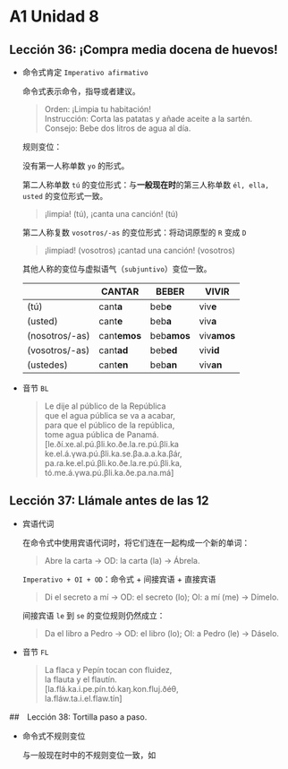 # A1 Unidad 8

## Lección 36: ¡Compra media docena de huevos!

- 命令式肯定 `Imperativo afirmativo`

  命令式表示命令，指导或者建议。

  > Orden: ¡Limpia tu habitación!
  <br> Instrucción: Corta las patatas y añade aceite a la sartén.
  <br> Consejo: Bebe dos litros de agua al día.

  规则变位：

  没有第一人称单数 `yo` 的形式。

  第二人称单数 `tú` 的变位形式：与**一般现在时**的第三人称单数 `él, ella, usted` 的变位形式一致。

  > ¡limpia! (tú), ¡canta una canción! (tú)

  第二人称复数 `vosotros/-as` 的变位形式：将动词原型的 `R` 变成 `D`

  > ¡limpiad! (vosotros) ¡cantad una canción! (vosotros)

  其他人称的变位与虚拟语气（`subjuntivo`）变位一致。

  | | CANTAR | BEBER | VIVIR |
  | --- | --- | --- | --- |
  | (tú) | cant**a** | beb**e** | viv**e** |
  | (usted) | cant**e** | beb**a** | viv**a** |
  | (nosotros/-as) | cant**emos** | beb**amos** | viv**amos** |
  | (vosotros/-as) | cant**ad** | beb**ed** | viv**id** |
  | (ustedes) | cant**en** | beb**an** | viv**an** |

- 音节 `BL`

  > Le dije al público de la República <br>
  que el agua pública se va a acabar, <br>
  para que el público de la república, <br>
  tome agua pública de Panamá. <br>
  [le.ðí.xe.al.pú.βli.ko.ðe.la.re.pú.βli.ka <br>
  ke.el.á.γwa.pú.βli.ka.se.βa.a.a.ka.βáɾ, <br>
  pa.ɾa.ke.el.pú.βli.ko.ðe.la.re.pú.βli.ka, <br>
  tó.me.á.γwa.pú.βli.ka.ðe.pa.na.má]

## Lección 37: Llámale antes de las 12

- 宾语代词

  在命令式中使用宾语代词时，将它们连在一起构成一个新的单词：

  > Abre la carta -> OD: la carta (la) -> Ábrela.

  `Imperativo + OI + OD`：命令式 + 间接宾语 + 直接宾语

  > Di el secreto a mí -> OD: el secreto (lo); OI: a mí (me) -> Dímelo.

  间接宾语 `le` 到 `se` 的变位规则仍然成立：

  > Da el libro a Pedro -> OD: el libro (lo); OI: a Pedro (le) -> Dáselo.

- 音节 `FL`

  > La flaca y Pepín tocan con fluidez, <br>
  la flauta y el flautín. <br>
  [la.flá.ka.i.pe.pín.tó.kaŋ.kon.fluj.ðéθ, <br>
  la.fláw.ta.i.el.flaw.tín]

##　Lección 38: Tortilla paso a paso.

- 命令式不规则变位

  与一般现在时中的不规则变位一致，如　
